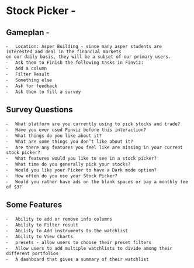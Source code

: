 # Stock Picker - 

## Gameplan - 

	⁃	Location: Asper Building - since many asper students are interested and deal in the financial markets
	on our daily basis, they will be a subset of our primary users. 
	⁃	Ask them to Finish the following tasks in Finviz:
	⁃	Add a column
	⁃	Filter Result
	⁃	Something else 
	⁃	Ask for feedback
	⁃	Ask them to fill a survey

## Survey Questions
	⁃	What platform are you currently using to pick stocks and trade?
	⁃	Have you ever used Finviz before this interaction?
	⁃	What things do you like about it? 
	⁃	What are some things you don’t like about it?
	⁃	Are there any features you feel like are missing in your current stock picker?
	⁃	What features would you like to see in a stock picker?
	⁃	What time do you generally pick your stocks? 
	⁃	Would you like your Picker to have a Dark mode option?
	⁃	How often do you use your Stock Picker?
	⁃	Would you rather have ads on the blank spaces or pay a monthly fee of $3?

## Some Features 
	⁃	Ability to add or remove info columns
	⁃	Ability to Filter result
	⁃	Ability to Add instruments to the watchlist
	⁃	Ability to View Charts
	⁃	presets - allow users to choose their preset filters
	⁃	Allow users to add multiple watchlists to divide among their different portfolios
	⁃	A dashboard that gives a summary of their watchlist
